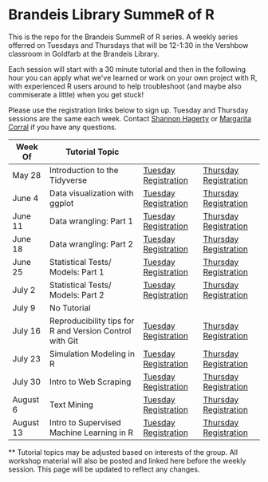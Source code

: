 
# Brandeis Library SummeR of R

This is the repo for the Brandeis SummeR of R series. A weekly series offerred on Tuesdays and Thursdays that will be 12-1:30 in the Vershbow classroom in Goldfarb at the Brandeis Library.

Each session will start with a 30 minute tutorial and then in the following hour  you can apply what we've learned or work on your own project with R, with experienced R users around to help troubleshoot (and maybe also commiserate a little) when you get stuck! 

Please use the registration links below to sign up. Tuesday and Thursday sessions are the same each week. Contact [Shannon Hagerty](mailto:shannonhagerty@brandeis.edu) or [Margarita Corral](mailto:mcorral@brandeis.edu) if you have any questions.  


|  Week Of | Tutorial Topic   | |   |
|---|---|---|---|
| May 28  |  Introduction to the Tidyverse | [Tuesday Registration](https://calendar.library.brandeis.edu/calendar/workshops/SummeRofR)| [Thursday Registration](https://calendar.library.brandeis.edu/event/5412499)   |
| June 4  |  Data visualization with ggplot |  [Tuesday Registration](https://calendar.library.brandeis.edu/event/5412567)| [Thursday Registration](https://calendar.library.brandeis.edu/event/5412578)   |
| June 11  |  Data wrangling: Part 1  | [Tuesday Registration](https://calendar.library.brandeis.edu/event/5412568)| [Thursday Registration](https://calendar.library.brandeis.edu/event/5412579)   |
| June 18  |  Data wrangling: Part 2    | [Tuesday Registration](https://calendar.library.brandeis.edu/event/5412569)| [Thursday Registration](https://calendar.library.brandeis.edu/event/5412580)   |
| June 25  |  Statistical Tests/ Models: Part 1 | [Tuesday Registration](https://calendar.library.brandeis.edu/event/5412570)| [Thursday Registration](https://calendar.library.brandeis.edu/event/5412581)   |
| July 2  |  Statistical Tests/ Models: Part 2 | [Tuesday Registration](https://calendar.library.brandeis.edu/event/5412571)| [Thursday Registration](https://calendar.library.brandeis.edu/event/5412582)   |
| July 9  |  No Tutorial | |   |
| July 16  |  Reproducibility tips for R and Version Control with Git |  [Tuesday Registration](https://calendar.library.brandeis.edu/event/5412573)| [Thursday Registration](https://calendar.library.brandeis.edu/event/5412584)  |
| July 23  |  Simulation Modeling in R| [Tuesday Registration](https://calendar.library.brandeis.edu/event/5412574)| [Thursday Registration](https://calendar.library.brandeis.edu/event/5412585)   |
| July 30  |  Intro to Web Scraping | [Tuesday Registration](https://calendar.library.brandeis.edu/event/5412575)| [Thursday Registration](https://calendar.library.brandeis.edu/event/5412586)   |
| August 6  |  Text Mining | [Tuesday Registration](https://calendar.library.brandeis.edu/event/5412576)| [Thursday Registration](https://calendar.library.brandeis.edu/event/5412587)   |
| August 13  |  Intro to Supervised Machine Learning in R| [Tuesday Registration](https://calendar.library.brandeis.edu/event/5412577)| [Thursday Registration](https://calendar.library.brandeis.edu/event/5412588)   |


** Tutorial topics may be adjusted based on interests of the group. All workshop material will also be posted and linked here before the weekly session.  This page will be updated to reflect any changes. 


